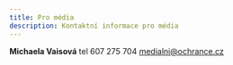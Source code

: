 ```yaml
---
title: Pro média
description: Kontaktní informace pro média
---
```


**Michaela Vaisová**
tel 607 275 704
medialni@ochrance.cz
